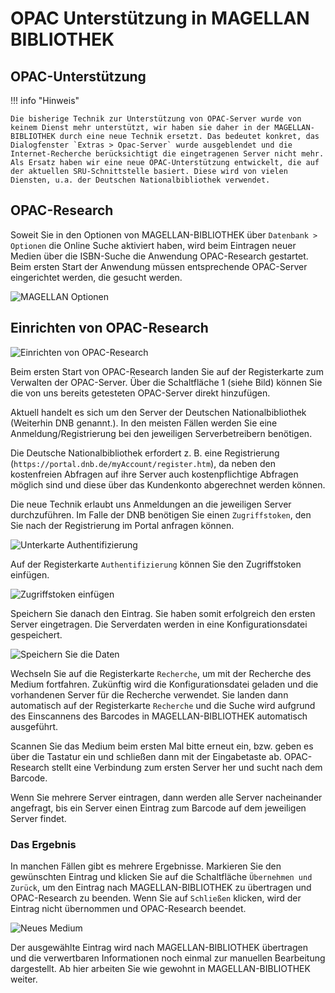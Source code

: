 # OPAC Unterstützung in MAGELLAN BIBLIOTHEK

## OPAC-Unterstützung

!!! info "Hinweis"

    Die bisherige Technik zur Unterstützung von OPAC-Server wurde von keinem Dienst mehr unterstützt, wir haben sie daher in der MAGELLAN-BIBLIOTHEK durch eine neue Technik ersetzt. Das bedeutet konkret, das Dialogfenster `Extras > Opac-Server` wurde ausgeblendet und die Internet-Recherche berücksichtigt die eingetragenen Server nicht mehr. Als Ersatz haben wir eine neue OPAC-Unterstützung entwickelt, die auf der aktuellen SRU-Schnittstelle basiert. Diese wird von vielen Diensten, u.a. der Deutschen Nationalbibliothek verwendet. 

## OPAC-Research

Soweit Sie in den Optionen von MAGELLAN-BIBLIOTHEK über `Datenbank > Optionen` die Online Suche aktiviert haben, wird beim Eintragen neuer Medien über die ISBN-Suche die Anwendung OPAC-Research gestartet. Beim ersten Start der Anwendung müssen entsprechende OPAC-Server eingerichtet werden, die gesucht werden.

![MAGELLAN Optionen](/assets/images/bibliothek/optionen_online_suche.png)

## Einrichten von OPAC-Research

![Einrichten von OPAC-Research](/assets/images/bibliothek/opac.png)

Beim ersten Start von OPAC-Research landen Sie auf der Registerkarte zum Verwalten der OPAC-Server. Über die Schaltfläche 1 (siehe Bild) können Sie die von uns bereits getesteten OPAC-Server direkt hinzufügen.

Aktuell handelt es sich um den Server der Deutschen Nationalbibliothek (Weiterhin DNB genannt.). In den meisten Fällen werden Sie eine Anmeldung/Registrierung bei den jeweiligen Serverbetreibern benötigen.

Die Deutsche Nationalbibliothek erfordert z. B. eine Registrierung (```https://portal.dnb.de/myAccount/register.htm```), da neben den kostenfreien Abfragen auf ihre Server auch kostenpflichtige Abfragen möglich sind und diese über das Kundenkonto abgerechnet werden können.

Die neue Technik erlaubt uns Anmeldungen an die jeweiligen Server durchzuführen. Im Falle der DNB benötigen Sie einen `Zugriffstoken`, den Sie nach der Registrierung im Portal anfragen können.

![Unterkarte Authentifizierung](/assets/images/bibliothek/opac1.png)

Auf der Registerkarte `Authentifizierung` können Sie den Zugriffstoken einfügen.

![Zugriffstoken einfügen](/assets/images/bibliothek/opac2.png)

Speichern Sie danach den Eintrag. Sie haben somit erfolgreich den ersten Server eingetragen. Die Serverdaten werden in eine Konfigurationsdatei gespeichert.

![Speichern Sie die Daten](/assets/images/bibliothek/opac3.png)

Wechseln Sie auf die Registerkarte `Recherche`, um mit der Recherche des Medium fortfahren. Zukünftig wird die Konfigurationsdatei geladen und die vorhandenen Server für die Recherche verwendet. Sie landen dann automatisch auf der Registerkarte `Recherche` und die Suche wird aufgrund des Einscannens des Barcodes in MAGELLAN-BIBLIOTHEK automatisch ausgeführt.

Scannen Sie das Medium beim ersten Mal bitte erneut ein, bzw. geben es über die Tastatur ein und schließen dann mit der Eingabetaste ab. OPAC-Research stellt eine Verbindung zum ersten Server her und sucht nach dem Barcode.

Wenn Sie mehrere Server eintragen, dann werden alle Server nacheinander angefragt, bis ein Server einen Eintrag zum Barcode auf dem jeweiligen Server findet.

### Das Ergebnis

In manchen Fällen gibt es mehrere Ergebnisse. Markieren Sie den gewünschten Eintrag und klicken Sie auf die Schaltfläche `Übernehmen und Zurück`, um den Eintrag nach MAGELLAN-BIBLIOTHEK zu übertragen und OPAC-Research zu beenden. Wenn Sie auf `Schließen` klicken, wird der Eintrag nicht übernommen und OPAC-Research beendet.

![Neues Medium](/assets/images/bibliothek/opac4.png)

Der ausgewählte Eintrag wird nach MAGELLAN-BIBLIOTHEK übertragen und die verwertbaren Informationen noch einmal zur manuellen Bearbeitung dargestellt. Ab hier arbeiten Sie wie gewohnt in MAGELLAN-BIBLIOTHEK weiter.
